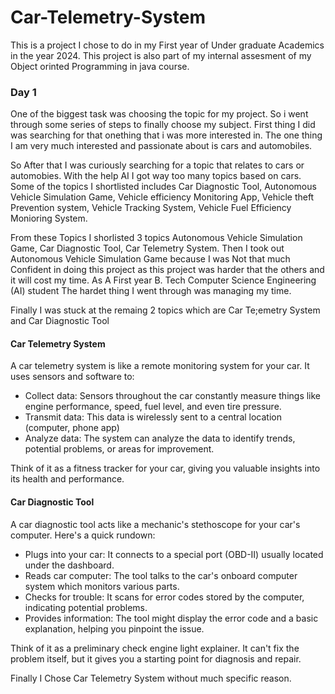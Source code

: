 # Car-Telemetry-System

This is a project I chose to do in my First year of Under graduate Academics in the year 2024. 
This project is also part of my internal assesment of my Object orinted Programming in java course.

### Day 1

One of the biggest task was choosing the topic for my project. So i went through some series of steps to finally choose my subject.
First thing I did was searching for that onething that i was more interested in. The one thing I am very much interested and passionate
about is cars and automobiles. 

So After that I was curiously searching for a topic that relates to cars or automobies.
With the help AI I got way too many topics based on cars. Some of the topics I shortlisted includes Car Diagnostic Tool, Autonomous Vehicle 
Simulation Game, Vehicle efficiency Monitoring App, Vehicle theft Prevention system, Vehicle Tracking System, Vehicle Fuel Efficiency Monioring System.

From these Topics I shorlisted 3 topics Autonomous Vehicle Simulation Game, Car Diagnostic Tool, Car Telemetry System. Then I took out Autonomous Vehicle 
Simulation Game because I was Not that much Confident in doing this project as this project was harder that the others and it will cost my time. As A First year B. Tech 
Computer Science Engineering (AI) student The hardet thing I went through was managing my time.

Finally I was stuck at the remaing 2 topics which are Car Te;emetry System and Car Diagnostic Tool
#### Car Telemetry System
A car telemetry system is like a remote monitoring system for your car. It uses sensors and software to:

* Collect data: Sensors throughout the car constantly measure things like engine performance, speed, fuel level, and even tire pressure.
* Transmit data: This data is wirelessly sent to a central location (computer, phone app)
* Analyze data: The system can analyze the data to identify trends, potential problems, or areas for improvement.
  
Think of it as a fitness tracker for your car, giving you valuable insights into its health and performance.
#### Car Diagnostic Tool
A car diagnostic tool acts like a mechanic's stethoscope for your car's computer. Here's a quick rundown:

* Plugs into your car: It connects to a special port (OBD-II) usually located under the dashboard.
* Reads car computer: The tool talks to the car's onboard computer system which monitors various parts.
* Checks for trouble: It scans for error codes stored by the computer, indicating potential problems.
* Provides information: The tool might display the error code and a basic explanation, helping you pinpoint the issue.
  
Think of it as a preliminary check engine light explainer. It can't fix the problem itself, but it gives you a starting point for diagnosis and repair.

Finally I Chose Car Telemetry System without much specific reason.
